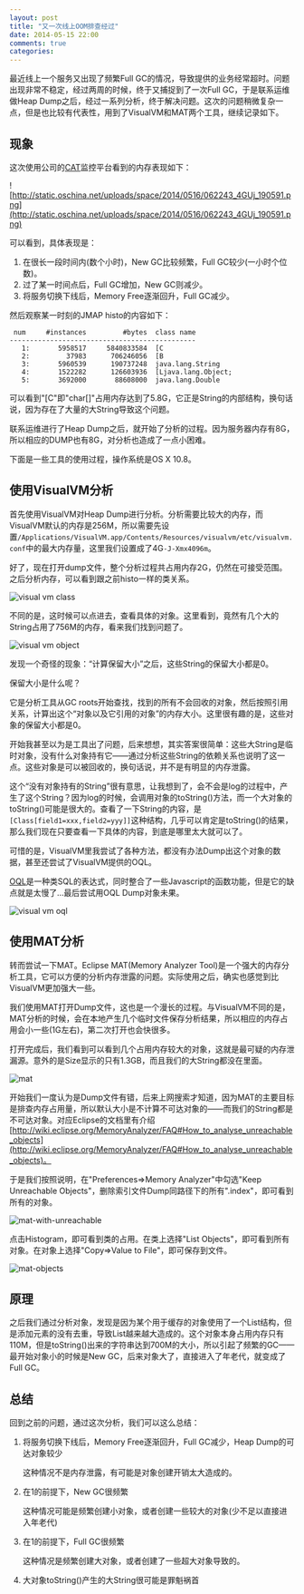 ```yaml
---
layout: post
title: "又一次线上OOM排查经过"
date: 2014-05-15 22:00
comments: true
categories: 
---
```

最近线上一个服务又出现了频繁Full GC的情况，导致提供的业务经常超时。问题出现非常不稳定，经过两周的时候，终于又捕捉到了一次Full GC，于是联系运维做Heap Dump之后，经过一系列分析，终于解决问题。这次的问题稍微复杂一点，但是也比较有代表性，用到了VisualVM和MAT两个工具，继续记录如下。

<!--more-->

## 现象

这次使用公司的[CAT](https://github.com/dianping/cat)监控平台看到的内存表现如下：

![http://static.oschina.net/uploads/space/2014/0516/062243_4GUj_190591.png](http://static.oschina.net/uploads/space/2014/0516/062243_4GUj_190591.png)

可以看到，具体表现是：

1. 在很长一段时间内(数个小时)，New GC比较频繁，Full GC较少(一小时个位数)。
2. 过了某一时间点后，Full GC增加，New GC则减少。
3. 将服务切换下线后，Memory Free逐渐回升，Full GC减少。

然后观察某一时刻的JMAP histo的内容如下：

```
 num     #instances         #bytes  class name
----------------------------------------------
   1:       5958517     5840833584  [C
   2:         37983      706246056  [B
   3:       5960539      190737248  java.lang.String
   4:       1522282      126603936  [Ljava.lang.Object;
   5:       3692000       88608000  java.lang.Double
```

可以看到"\[C"即"char[]"占用内存达到了5.8G，它正是String的内部结构，换句话说，因为存在了大量的大String导致这个问题。

联系运维进行了Heap Dump之后，就开始了分析的过程。因为服务器内存有8G，所以相应的DUMP也有8G，对分析也造成了一点小困难。

下面是一些工具的使用过程，操作系统是OS X 10.8。

## 使用VisualVM分析

首先使用VisualVM对Heap Dump进行分析。分析需要比较大的内存，而VisualVM默认的内存是256M，所以需要先设置`/Applications/VisualVM.app/Contents/Resources/visualvm/etc/visualvm.conf`中的最大内存量，这里我们设置成了4G`-J-Xmx4096m`。

好了，现在打开dump文件，整个分析过程共占用内存2G，仍然在可接受范围。之后分析内存，可以看到跟之前histo一样的类关系。

![visual vm class](http://static.oschina.net/uploads/space/2014/0516/074246_GKl4_190591.png)

不同的是，这时候可以点进去，查看具体的对象。这里看到，竟然有几个大的String占用了756M的内存，看来我们找到问题了。

![visual vm object ](http://static.oschina.net/uploads/space/2014/0516/074742_7S5S_190591.png)

发现一个奇怪的现象：“计算保留大小”之后，这些String的保留大小都是0。

保留大小是什么呢？

它是分析工具从GC roots开始查找，找到的所有不会回收的对象，然后按照引用关系，计算出这个“对象以及它引用的对象”的内存大小。这里很有趣的是，这些对象的保留大小都是0。

开始我甚至以为是工具出了问题，后来想想，其实答案很简单：这些大String是临时对象，没有什么对象持有它——通过分析这些String的依赖关系也说明了这一点。这些对象是可以被回收的，换句话说，并不是有明显的内存泄露。

这个“没有对象持有的String”很有意思，让我想到了，会不会是log的过程中，产生了这个String？因为log的时候，会调用对象的toString()方法，而一个大对象的toString()可能是很大的。查看了一下String的内容，是`[Class[field1=xxx,field2=yyy]]`这种结构，几乎可以肯定是toString()的结果，那么我们现在只要查看一下具体的内容，到底是哪里太大就可以了。

可惜的是，VisualVM里我尝试了各种方法，都没有办法Dump出这个对象的数据，甚至还尝试了VisualVM提供的OQL。

[OQL](http://visualvm.java.net/oqlhelp.html)是一种类SQL的表达式，同时整合了一些Javascript的函数功能，但是它的缺点就是太慢了…最后尝试用OQL Dump对象未果。

![visual vm oql](http://static.oschina.net/uploads/space/2014/0516/075904_N7Sp_190591.png)

## 使用MAT分析

转而尝试一下MAT。Eclipse MAT(Memory Analyzer Tool)是一个强大的内存分析工具，它可以方便的分析内存泄露的问题。实际使用之后，确实也感觉到比VisualVM更加强大一些。

我们使用MAT打开Dump文件，这也是一个漫长的过程。与VisualVM不同的是，MAT分析的时候，会在本地产生几个临时文件保存分析结果，所以相应的内存占用会小一些(1G左右)，第二次打开也会快很多。

打开完成后，我们看到可以看到几个占用内存较大的对象，这就是最可疑的内存泄漏源。意外的是Size显示的只有1.3GB，而且我们的大String都没在里面。

![mat](http://static.oschina.net/uploads/space/2014/0516/071417_UaCv_190591.png)

开始我们一度认为是Dump文件有错，后来上网搜索才知道，因为MAT的主要目标是排查内存占用量，所以默认大小是不计算不可达对象的——而我们的String都是不可达对象。对应Eclipse的文档里有介绍[http://wiki.eclipse.org/MemoryAnalyzer/FAQ#How_to_analyse_unreachable_objects](http://wiki.eclipse.org/MemoryAnalyzer/FAQ#How_to_analyse_unreachable_objects)。

于是我们按照说明，在"Preferences=>Memory Analyzer"中勾选"Keep Unreachable Objects"，删除索引文件Dump同路径下的所有".index"，即可看到所有的对象。

![mat-with-unreachable](http://static.oschina.net/uploads/space/2014/0516/081748_lx9g_190591.png)

点击Histogram，即可看到类的占用。在类上选择"List Objects"，即可看到所有对象。在对象上选择"Copy=>Value to File"，即可保存到文件。

![mat-objects](http://static.oschina.net/uploads/space/2014/0516/082102_7Tks_190591.png)

## 原理

之后我们通过分析对象，发现是因为某个用于缓存的对象使用了一个List结构，但是添加元素的没有去重，导致List越来越大造成的。这个对象本身占用内存只有110M，但是toString()出来的字符串达到700M的大小，所以引起了频繁的GC——最开始对象小的时候是New GC，后来对象大了，直接进入了年老代，就变成了Full GC。

## 总结

回到之前的问题，通过这次分析，我们可以这么总结：

1. 将服务切换下线后，Memory Free逐渐回升，Full GC减少，Heap Dump的可达对象较少

	这种情况不是内存泄露，有可能是对象创建开销太大造成的。

2. 在1的前提下，New GC很频繁

	这种情况可能是频繁创建小对象，或者创建一些较大的对象(少不足以直接进入年老代)

3. 在1的前提下，Full GC很频繁

	这种情况是频繁创建大对象，或者创建了一些超大对象导致的。
	
4. 大对象toString()产生的大String很可能是罪魁祸首